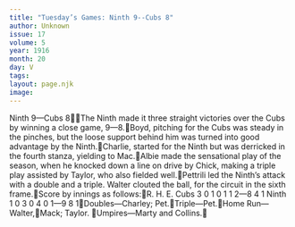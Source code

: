 ```yaml
---
title: "Tuesday’s Games: Ninth 9--Cubs 8"
author: Unknown
issue: 17
volume: 5
year: 1916
month: 20
day: V
tags:
layout: page.njk
image:
---
```

Ninth 9—Cubs 8The Ninth made it three straight victories over the Cubs by winning a close game, 9—8.Boyd, pitching for the Cubs was steady in the pinches, but the loose support behind him was turned into good advantage by the Ninth.Charlie, started for the Ninth but was derricked in the fourth stanza, yielding to Mac.Albie made the sensational play of the season, when he knocked down a line on drive by Chick, making a triple play assisted by Taylor, who also fielded well.Pettrili led the Ninth’s attack with a double and a triple. Walter clouted the ball, for the circuit in the sixth frame.Score by innings as follows:R. H. E. Cubs 3 0 1 0 1 1 2—8 4 1 Ninth 1 0 3 0 4 0 1—9 8 1Doubles—Charley; Pet.Triple—Pet.Home Run—Walter,Mack; Taylor. Umpires—Marty and Collins.
